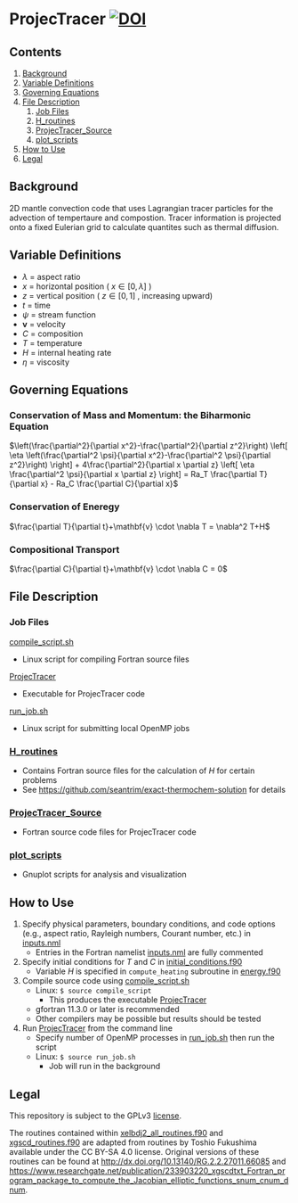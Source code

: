 # ProjecTracer [![DOI](https://zenodo.org/badge/599500216.svg)](https://zenodo.org/badge/latestdoi/599500216)

## Contents
1. [Background](#background)
2. [Variable Definitions](#variable-definitions)
3. [Governing Equations](#governing-equations)
4. [File Description](#file-description)
    1. [Job Files](#job-files) 
    2. [H_routines](#h_routines)
    3. [ProjecTracer_Source](#projectracer_source)
    4. [plot_scripts](#plot_scripts)
5. [How to Use](#how-to-use)
6. [Legal](#legal)

## Background

2D mantle convection code that uses Lagrangian tracer particles for the advection of tempertaure and compostion. Tracer information is projected onto a fixed Eulerian grid to calculate quantites such as thermal diffusion. 

## Variable Definitions
* $\lambda$ = aspect ratio
* $x$ = horizontal position ( $x \in [0,\lambda]$ )
* $z$ = vertical position ( $z \in [0,1]$ , increasing upward)
* $t$ = time
* $\psi$ = stream function
* $\mathbf{v}$ = velocity
* $C$ = composition
* $T$ = temperature
* $H$ = internal heating rate
* $\eta$ = viscosity

## Governing Equations

### Conservation of Mass and Momentum: the Biharmonic Equation
$\left(\frac{\partial^2}{\partial x^2}-\frac{\partial^2}{\partial z^2}\right) \left[ \eta \left(\frac{\partial^2 \psi}{\partial x^2}-\frac{\partial^2 \psi}{\partial z^2}\right) \right] + 4\frac{\partial^2}{\partial x \partial z} \left[ \eta \frac{\partial^2 \psi}{\partial x \partial z} \right] = Ra_T \frac{\partial T}{\partial x} - Ra_C \frac{\partial C}{\partial x}$

### Conservation of Eneregy
$\frac{\partial T}{\partial t}+\mathbf{v} \cdot \nabla T = \nabla^2 T+H$

### Compositional Transport
$\frac{\partial C}{\partial t}+\mathbf{v} \cdot \nabla C = 0$

## File Description

### Job Files
[compile_script.sh](/compile_script.sh)
* Linux script for compiling Fortran source files

[ProjecTracer](/ProjecTracer)
* Executable for ProjecTracer code

[run_job.sh](/run_job.sh)
* Linux script for submitting local OpenMP jobs

### [H_routines](/H_routines)
* Contains Fortran source files for the calculation of $H$ for certain problems
* See https://github.com/seantrim/exact-thermochem-solution for details

### [ProjecTracer_Source](/ProjecTracer_Source)
* Fortran source code files for ProjecTracer code

### [plot_scripts](/plot_scripts)
* Gnuplot scripts for analysis and visualization

## How to Use

1. Specify physical parameters, boundary conditions, and code options (e.g., aspect ratio, Rayleigh numbers, Courant number, etc.) in [inputs.nml](/inputs.nml)
    * Entries in the Fortran namelist [inputs.nml](/inputs.nml) are fully commented
2. Specify initial conditions for $T$ and $C$ in [initial_conditions.f90](/ProjecTracer_Source/initial_conditions.f90)
    * Variable $H$ is specified in `compute_heating` subroutine in [energy.f90](/ProjecTracer_Source/energy.f90)
3. Compile source code using [compile_script.sh](/compile_script.sh)
    * Linux: `$ source compile_script`
        * This produces the executable [ProjecTracer](/ProjecTracer)
    * gfortran 11.3.0 or later is recommended
    * Other compilers may be possible but results should be tested
4. Run [ProjecTracer](/ProjecTracer) from the command line
    * Specify number of OpenMP processes in [run_job.sh](/run_job.sh) then run the script
    * Linux: `$ source run_job.sh`
        * Job will run in the background

## Legal

This repository is subject to the GPLv3 [license](/LICENSE).

The routines contained within [xelbdj2_all_routines.f90](/xelbdj2_all_routines.f90) and [xgscd_routines.f90](/xgscd_routines.f90) are adapted from routines by Toshio Fukushima available under the CC BY-SA 4.0 license. Original versions of these routines can be found at http://dx.doi.org/10.13140/RG.2.2.27011.66085 and https://www.researchgate.net/publication/233903220_xgscdtxt_Fortran_program_package_to_compute_the_Jacobian_elliptic_functions_snum_cnum_dnum.
